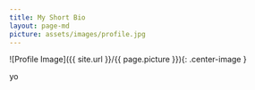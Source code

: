 ```yaml
---
title: My Short Bio
layout: page-md
picture: assets/images/profile.jpg
---
```

![Profile Image]({{ site.url }}/{{ page.picture }}){: .center-image }

yo
